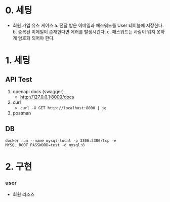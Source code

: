 # 0. 세팅
- 회원 가입 유스 케이스
    a. 전달 받은 이메일과 패스워드를 User 테이블에 저장한다.
    b. 중복된 이메일이 존재한다면 에러를 발생시킨다.
    c. 패스워드는 사람이 읽지 못하게 암호화 되어야 한다.

# 1. 세팅
## API Test
1. openapi docs (swagger)
    - http://127.0.0.1:8000/docs
2. curl
    - ``curl -X GET http://localhost:8000 | jq``
3. postman

## DB
``docker run --name mysql-local -p 3306:3306/tcp -e MYSQL_ROOT_PASSWORD=test -d mysql:8``

# 2. 구현

### user
- 회원 리소스

